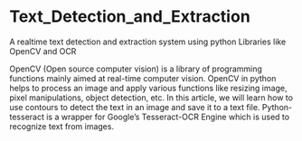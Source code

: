 # Text_Detection_and_Extraction
A realtime text detection and extraction system using python Libraries like OpenCV and OCR

OpenCV (Open source computer vision) is a library of programming functions mainly aimed at real-time computer vision. OpenCV in python helps to process an image and apply various functions like resizing image, pixel manipulations, object detection, etc. In this article, we will learn how to use contours to detect the text in an image and save it to a text file.
Python-tesseract is a wrapper for Google’s Tesseract-OCR Engine which is used to recognize text from images.
